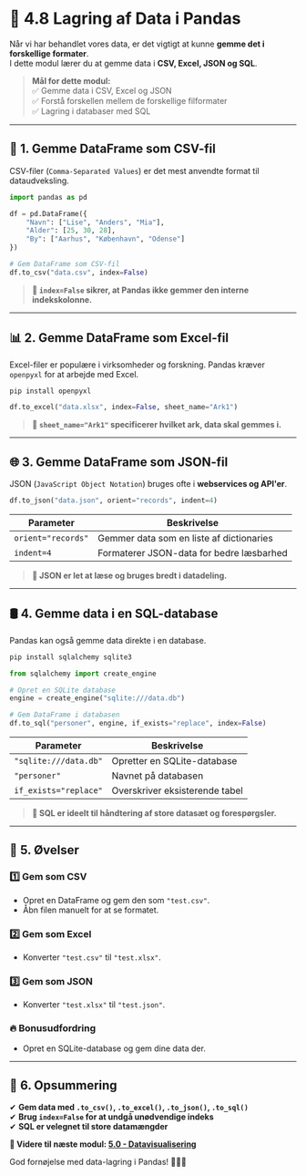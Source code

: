 # 💾 **4.8 Lagring af Data i Pandas**  

Når vi har behandlet vores data, er det vigtigt at kunne **gemme det i forskellige formater**.  
I dette modul lærer du at gemme data i **CSV, Excel, JSON og SQL**.  

> **Mål for dette modul:**  
> ✅ Gemme data i CSV, Excel og JSON  
> ✅ Forstå forskellen mellem de forskellige filformater  
> ✅ Lagring i databaser med SQL  

---

## 📌 **1. Gemme DataFrame som CSV-fil**  

CSV-filer (`Comma-Separated Values`) er det mest anvendte format til dataudveksling.  

```python
import pandas as pd

df = pd.DataFrame({
    "Navn": ["Lise", "Anders", "Mia"],
    "Alder": [25, 30, 28],
    "By": ["Aarhus", "København", "Odense"]
})

# Gem DataFrame som CSV-fil
df.to_csv("data.csv", index=False)
```

> **📌 `index=False` sikrer, at Pandas ikke gemmer den interne indekskolonne.**  

---

## 📊 **2. Gemme DataFrame som Excel-fil**  

Excel-filer er populære i virksomheder og forskning. Pandas kræver `openpyxl` for at arbejde med Excel.  

```bash
pip install openpyxl
```

```python
df.to_excel("data.xlsx", index=False, sheet_name="Ark1")
```

> **📌 `sheet_name="Ark1"` specificerer hvilket ark, data skal gemmes i.**  

---

## 🌐 **3. Gemme DataFrame som JSON-fil**  

JSON (`JavaScript Object Notation`) bruges ofte i **webservices og API'er**.  

```python
df.to_json("data.json", orient="records", indent=4)
```

| **Parameter** | **Beskrivelse** |
|--------------|----------------|
| `orient="records"` | Gemmer data som en liste af dictionaries |
| `indent=4` | Formaterer JSON-data for bedre læsbarhed |

> **📌 JSON er let at læse og bruges bredt i datadeling.**  

---

## 🛢 **4. Gemme data i en SQL-database**  

Pandas kan også gemme data direkte i en database.  

```bash
pip install sqlalchemy sqlite3
```

```python
from sqlalchemy import create_engine

# Opret en SQLite database
engine = create_engine("sqlite:///data.db")

# Gem DataFrame i databasen
df.to_sql("personer", engine, if_exists="replace", index=False)
```

| **Parameter** | **Beskrivelse** |
|--------------|----------------|
| `"sqlite:///data.db"` | Opretter en SQLite-database |
| `"personer"` | Navnet på databasen |
| `if_exists="replace"` | Overskriver eksisterende tabel |

> **📌 SQL er ideelt til håndtering af store datasæt og forespørgsler.**  

---

## 🎯 **5. Øvelser**  

### 1️⃣ **Gem som CSV**  
- Opret en DataFrame og gem den som `"test.csv"`.  
- Åbn filen manuelt for at se formatet.  

### 2️⃣ **Gem som Excel**  
- Konverter `"test.csv"` til `"test.xlsx"`.  

### 3️⃣ **Gem som JSON**  
- Konverter `"test.xlsx"` til `"test.json"`.  

### 🔥 **Bonusudfordring**  
- Opret en SQLite-database og gem dine data der.  

---

## 🚀 **6. Opsummering**  
✔ **Gem data med `.to_csv()`, `.to_excel()`, `.to_json()`, `.to_sql()`**  
✔ **Brug `index=False` for at undgå unødvendige indeks**  
✔ **SQL er velegnet til store datamængder**  

**📌 Videre til næste modul: [5.0 - Datavisualisering](/Modul_5)**  

God fornøjelse med data-lagring i Pandas! 💾🐼🚀  
